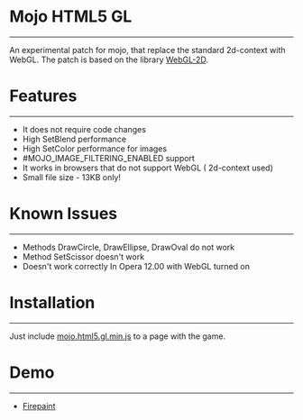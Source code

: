 Mojo HTML5 GL
=
______________________________________________________
An experimental patch for mojo, that replace the standard 2d-context with WebGL. The patch is based on the library [WebGL-2D](https://github.com/gameclosure/webgl-2d).

Features
=
______________________________________________________
* It does not require code changes
* High SetBlend performance 
* High SetColor performance for images 
* #MOJO_IMAGE_FILTERING_ENABLED support 
* It works in browsers that do not support WebGL ( 2d-context used)
* Small file size - 13KB only!

Known Issues
=
______________________________________________________
* Methods DrawCircle, DrawEllipse, DrawOval do not work
* Method SetScissor doesn't work
* Doesn't work correctly In Opera 12.00 with WebGL turned on

Installation
=
______________________________________________________
Just include [mojo.html5.gl.min.js](https://raw.github.com/devolonter/mojo-html5-gl/master/mojo.html5.gl.min.js) to a page with the game.

Demo
=
______________________________________________________
* [Firepaint](http://lab.devolonter.ru/libs/mojo-html5-gl/)